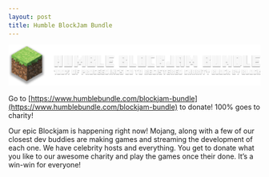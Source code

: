 ```yaml
---
layout: post
title: Humble BlockJam Bundle
---
```


<a href="https://www.humblebundle.com/blockjam-bundle"><img src="/img/humble_blockjam_bundle_540.png" alt="Humble BlockJam"></a>

Go to [https://www.humblebundle.com/blockjam-bundle](https://www.humblebundle.com/blockjam-bundle) to donate! 100% goes
to charity!

Our epic Blockjam is happening right now! Mojang, along with a few of our closest dev buddies are making games and
streaming the development of each one. We have celebrity hosts and everything. You get to donate what you like to our
awesome charity and play the games once their done. It’s a win-win for everyone!